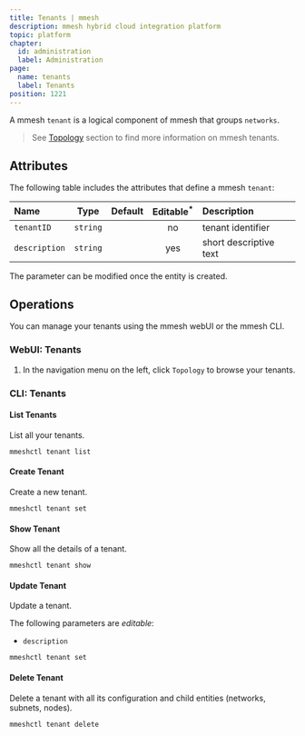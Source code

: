 ```yaml
---
title: Tenants | mmesh
description: mmesh hybrid cloud integration platform
topic: platform
chapter:
  id: administration
  label: Administration
page:
  name: tenants
  label: Tenants
position: 1221
---
```


A mmesh `tenant` is a logical component of mmesh that groups `networks`.

> See [Topology](/docs/platform/networking/topology#tenant) section to find more information on mmesh tenants.

## Attributes

The following table includes the attributes that define a mmesh `tenant`:

| Name             | Type      | Default | Editable<sup>*</sup> | Description |
| :--------------- | :-------: | :-----: | :------------------: | :---------- |
| `tenantID`       | `string`  |         | no  | tenant identifier |
| `description`    | `string`  |         | yes | short descriptive text |

<table-note>
The parameter can be modified once the entity is created.
</table-note>

## Operations

You can manage your tenants using the mmesh webUI or the mmesh CLI.

### WebUI: Tenants

1. In the navigation menu on the left, click `Topology` to browse your tenants.

### CLI: Tenants

#### List Tenants

List all your tenants.

```shell
mmeshctl tenant list
```

#### Create Tenant

Create a new tenant.

```shell
mmeshctl tenant set
```

#### Show Tenant

Show all the details of a tenant.

```shell
mmeshctl tenant show
```

#### Update Tenant

Update a tenant.

The following parameters are *editable*:

- `description`

```shell
mmeshctl tenant set
```

#### Delete Tenant

Delete a tenant with all its configuration and child entities (networks, subnets, nodes).

```shell
mmeshctl tenant delete
```
